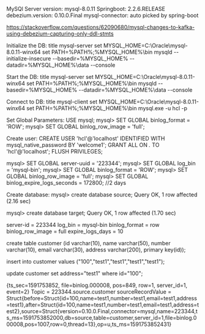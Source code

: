 MySQl Server version: mysql-8.0.11
Springboot: 2.2.6.RELEASE
debezium.version: 0.10.0.Final
mysql-connector: auto picked by spring-boot

https://stackoverflow.com/questions/62090680/mysql-changes-to-kafka-using-debezium-capturing-only-ddl-stmts

Initialize the DB:
title mysql-server
set MYSQL_HOME=C:\Oracle\mysql-8.0.11-winx64
set PATH=%PATH%;%MYSQL_HOME%\bin
mysqld --initialize-insecure --basedir=%MYSQL_HOME% --datadir=%MYSQL_HOME%\data --console 

Start the DB:
title mysql-server
set MYSQL_HOME=C:\Oracle\mysql-8.0.11-winx64
set PATH=%PATH%;%MYSQL_HOME%\bin
mysqld --basedir=%MYSQL_HOME% --datadir=%MYSQL_HOME%\data --console

Connect to DB:
title mysql-client
set MYSQL_HOME=C:\Oracle\mysql-8.0.11-winx64
set PATH=%PATH%;%MYSQL_HOME%\bin
mysql.exe -u hcl -p

Set Global Parameters:
USE mysql;
mysql> SET GLOBAL binlog_format = 'ROW';
mysql> SET GLOBAL binlog_row_image = 'full';

Create user:
CREATE USER 'hcl'@'localhost' IDENTIFIED WITH mysql_native_password BY 'welcome1';
GRANT ALL ON *.* TO 'hcl'@'localhost';
FLUSH PRIVILEGES;

mysql> SET GLOBAL server-uuid = '223344';
mysql> SET GLOBAL log_bin = 'mysql-bin';
mysql> SET GLOBAL binlog_format = 'ROW';
mysql> SET GLOBAL binlog_row_image = 'full';
mysql> SET GLOBAL binlog_expire_logs_seconds  = 172800; //2 days

Create database:
mysql> create database source;
Query OK, 1 row affected (2.16 sec)

mysql> create database target;
Query OK, 1 row affected (1.70 sec)

server-id         = 223344
log_bin           = mysql-bin
binlog_format     = row
binlog_row_image  = full
expire_logs_days  = 10

create table customer (id varchar(10), name varchar(50), number varchar(10), email varchar(30), address varchar(200), primary key(id));

insert into customer values ("100","test1","test1","test1","test1");

update customer set address="test1" where id="100";

{ts_sec=1591753852, file=binlog.000008, pos=849, row=1, server_id=1, event=2}
Topic = 223344.source.customer
sourceRecordValue = Struct{before=Struct{id=100,name=test1,number=test1,email=test1,address=test1},after=Struct{id=100,name=test1,number=test1,email=test1,address=test2},source=Struct{version=0.10.0.Final,connector=mysql,name=223344,ts_ms=1591753852000,db=source,table=customer,server_id=1,file=binlog.000008,pos=1007,row=0,thread=13},op=u,ts_ms=1591753852431}


